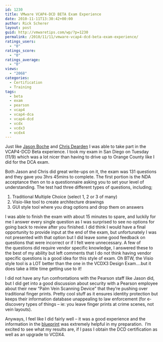 ```yaml
---
id: 1230
title: VMware VCAP4-DCD BETA Exam Experience
date: 2010-11-11T13:30:42+00:00
author: Rick Scherer
layout: post
guid: http://vmwaretips.com/wp/?p=1230
permalink: /2010/11/11/vmware-vcap4-dcd-beta-exam-experience/
ratings_users:
  - "0"
ratings_score:
  - "0"
ratings_average:
  - "0"
views:
  - "2068"
categories:
  - Certification
  - Training
tags:
  - beta
  - exam
  - pearson
  - vcap4
  - vcap4-dca
  - vcap4-dcd
  - vcdx
  - vcdx3
  - vcdx4
---
```

Just like <a href="http://www.boche.net/blog/index.php/2010/11/10/vmware-vcap4-dcd-beta-exam-experience/" target="_blank">Jason Boche</a> and <a href="http://jfvi.co.uk/2010/11/09/vcap-dcd-beta-experience/" target="_blank">Chris Dearden</a> I was able to take part in the VCAP4-DCD Beta experience. I took my exam in San Diego on Tuesday (11/9) which was a lot nicer than having to drive up to Orange County like I did for the DCA exam.

Both Jason and Chris did great write-ups on it, the exam was 131 questions and they gave you 3hrs 45mins to complete. The first portion is the NDA acceptance then on to a questionnaire asking you to set your level of understanding. The test had three different types of questions, including;

  1. Traditional Multiple Choice (select 1, 2 or 3 of many)
  2. Visio-like tool to create architecture drawings
  3. GUI style tool where you drag options and drop them on answers

I was able to finish the exam with about 15 minutes to spare, and luckily for me I answer every single question as I was surprised to see no options for going back to review after you finished. I did think I would have a final opportunity to provide input at the end of the exam, but unfortunately I was not presented with that option but I did leave some good feedback on questions that were incorrect or if I felt were unnecessary. A few of the questions did require vendor specific knowledge, I answered these to the best of my ability but left comments that I do not think having vendor specific questions is a good idea for this style of exam. Oh BTW, the Visio style tool is a LOT better than the one in the VCDX3 Design Exam&#8230;.but it does take a little time getting use to it!

I did not have any fun confrontations with the Pearson staff like Jason did, but I did get into a good discussion about security with a Pearson employee about their new &#8220;Palm Vein Scanning Device&#8221; that they&#8217;re pushing over traditional finger prints. Pretty cool stuff as it ensures identity protection but keeps their information database unappealing to law enforcement (for e-discovery types of things &#8211; ie: you leave finger prints at crime scenes, not vein layouts).

Anyways, I feel like I did fairly well &#8211; it was a good experience and the information in the <a href="http://mylearn.vmware.com/register.cfm?course=76644" target="_blank">blueprint</a> was extremely helpful in my preparation.  I&#8217;m excited to see what my results are, if I pass I obtain the DCD certification as well as an upgrade to VCDX4.